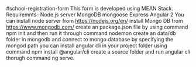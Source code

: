 #school-registration-form
This form is developed using MEAN Stack.
Requiremnts-
Node.js server
MongoDB
mongoose
Express 
Angular 2 
You can install node server from https://nodejs.org/en/ 
install Mongo DB from https://www.mongodb.com/
create an package.json file by using command npm init and then run it through command nodemon
create an data/db folder in mongodb and connect to mongo database by specifying the mongod path 
you can install angular cli in your project folder using command npm install @angular/cli
create a source folder and run angular cli thorugh command ng serve.
